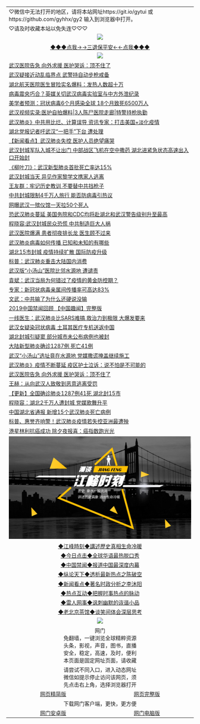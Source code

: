  <table>
<tr>
<td colspan="2" align=left>
♡微信中无法打开的地区，请将本站网址https://git.io/gytui 或 https://github.com/gyhhx/gy2 输入到浏览器中打开。 
 </td>
</tr>
 <tr>
 <td colspan="2" align=left>
♡请及时收藏本站以免失连♡♡♡
</td>
 </tr>
  <tr>
    <td colspan="2" align=center><img src="https://github.com/gyhhx/image-upload/blob/master/3t.jpg"></td>
 </tr>
 <tr><td colspan="2" align="center"><a href="https://xball.casa/oo.aspx?name=ogQuit&key=eqxowaguscvmxdgc&from=gy">◆◆◆点我→→三退保平安←←点我◆◆◆</a></td></tr>
  <tr>
    <td colspan="2" align=center><img src="https://cdn.jsdelivr.net/gh/gyoupiodf/im1/%E7%BD%91%E9%97%A8%E6%96%B0%E9%97%BB1.jpg"></td>
 </tr>
<tr><td colspan="2" align="left"><a href="https://xball.casa/oo.aspx?name=c1121541&key=eqxowaguscvmxdgc&from=gy">武汉医院告急 向外求援 医护哭诉：顶不住了</a></td></tr>
<tr><td colspan="2" align="left"><a href="https://xball.casa/oo.aspx?name=c1121603&key=eqxowaguscvmxdgc&from=gy">武汉疑接近动乱临界点 武警持自动步枪戒备</a></td></tr>
<tr><td colspan="2" align="left"><a href="https://xball.casa/oo.aspx?name=c1121632&key=eqxowaguscvmxdgc&from=gy">湖北航天医院医生冒险实名爆料：发热人数超十万</a></td></tr>
<tr><td colspan="2" align="left"><a href="https://xball.casa/oo.aspx?name=c1121630&key=eqxowaguscvmxdgc&from=gy">病毒震央巧合？英媒关切武汉病毒实验室与中方外泄纪录</a></td></tr>
<tr><td colspan="2" align="left"><a href="https://xball.casa/oo.aspx?name=c1121615&key=eqxowaguscvmxdgc&from=gy">美学者预测：冠状病毒6个月感染全球 18个月致死6500万人</a></td></tr>
<tr><td colspan="2" align="left"><a href="https://xball.casa/oo.aspx?name=c1121601&key=eqxowaguscvmxdgc&from=gy">武汉视频实录:医护自拍爆料|3人陈尸医院走廊|特警持枪执勤</a></td></tr>
<tr><td colspan="2" align="left"><a href="https://xball.casa/oo.aspx?name=c1121552&key=eqxowaguscvmxdgc&from=gy">武汉肺炎》中共用比烂、计算误导 资讯专家：打击美国+淡化疫情</a></td></tr>
<tr><td colspan="2" align="left"><a href="https://xball.casa/oo.aspx?name=c1121641&key=eqxowaguscvmxdgc&from=gy">湖北党报记者吁武汉“一把手”下台 遭处理</a></td></tr>
<tr><td colspan="2" align="left"><a href="https://xball.casa/oo.aspx?name=c1121613&key=eqxowaguscvmxdgc&from=gy">【新闻看点】武汉肺炎失控 医护人员绝望痛哭</a></td></tr>
<tr><td colspan="2" align="left"><a href="https://xball.casa/oo.aspx?name=c1121643&key=eqxowaguscvmxdgc&from=gy">武汉封城军队入城不让出门 中部战区飞机在空中撒药 湖北进紧急状态高速出入口开始封</a></td></tr>
<tr><td colspan="2" align="left"><a href="https://xball.casa/oo.aspx?name=c1121620&key=eqxowaguscvmxdgc&from=gy">《柳叶刀》：武汉新型肺炎首批死亡率达15%</a></td></tr>
<tr><td colspan="2" align="left"><a href="https://xball.casa/oo.aspx?name=c1121614&key=eqxowaguscvmxdgc&from=gy">武汉封城当天 异见作家黎学文携家人逃离</a></td></tr>
<tr><td colspan="2" align="left"><a href="https://xball.casa/oo.aspx?name=c1121619&key=eqxowaguscvmxdgc&from=gy">王友群：牢记历史教训 不要替中共挡枪子</a></td></tr>
<tr><td colspan="2" align="left"><a href="https://xball.casa/oo.aspx?name=c1121559&key=eqxowaguscvmxdgc&from=gy">中共封城限制4千万人旅行 能否防病毒引热议</a></td></tr>
<tr><td colspan="2" align="left"><a href="https://xball.casa/oo.aspx?name=c1121598&key=eqxowaguscvmxdgc&from=gy">网曝武汉一殡仪馆一天拉50个死人</a></td></tr>
<tr><td colspan="2" align="left"><a href="https://xball.casa/oo.aspx?name=c1121602&key=eqxowaguscvmxdgc&from=gy">恐武汉肺炎蔓延 美国务院和CDC均将赴湖北和武汉警告级别升至最高</a></td></tr>
<tr><td colspan="2" align="left"><a href="https://xball.casa/oo.aspx?name=c1121637&key=eqxowaguscvmxdgc&from=gy">程晓容:武汉封城民众恐慌 中共制造巨大人祸</a></td></tr>
<tr><td colspan="2" align="left"><a href="https://xball.casa/oo.aspx?name=c1121569&key=eqxowaguscvmxdgc&from=gy">武汉医院爆满 患者彻夜排长龙 医生顾不过来</a></td></tr>
<tr><td colspan="2" align="left"><a href="https://xball.casa/oo.aspx?name=c1121627&key=eqxowaguscvmxdgc&from=gy">武汉肺炎病毒如何传播 已知和未知的有哪些</a></td></tr>
<tr><td colspan="2" align="left"><a href="https://xball.casa/oo.aspx?name=c1121633&key=eqxowaguscvmxdgc&from=gy">湖北15市封城 疫情持续扩散 国际防疫升级</a></td></tr>
<tr><td colspan="2" align="left"><a href="https://xball.casa/oo.aspx?name=c1121558&key=eqxowaguscvmxdgc&from=gy">标普：武汉肺炎重击大陆国内消费</a></td></tr>
<tr><td colspan="2" align="left"><a href="https://xball.casa/oo.aspx?name=c1121628&key=eqxowaguscvmxdgc&from=gy">武汉版“小汤山”医院比邻水源地 遭谴责</a></td></tr>
<tr><td colspan="2" align="left"><a href="https://xball.casa/oo.aspx?name=c1121604&key=eqxowaguscvmxdgc&from=gy">袁斌：武汉当局为何错过了疫情的黄金防控期？</a></td></tr>
<tr><td colspan="2" align="left"><a href="https://xball.casa/oo.aspx?name=c1121618&key=eqxowaguscvmxdgc&from=gy">专家：新冠状病毒亲属间传播率可高达83%</a></td></tr>
<tr><td colspan="2" align="left"><a href="https://xball.casa/oo.aspx?name=c1121605&key=eqxowaguscvmxdgc&from=gy">文武：中共输了为什么还硬说没输</a></td></tr>
<tr><td colspan="2" align="left"><a href="https://xball.casa/oo.aspx?name=c1121631&key=eqxowaguscvmxdgc&from=gy">2019中国禁闻回顾 【中国趣闻】完整版</a></td></tr>
<tr><td colspan="2" align="left"><a href="https://xball.casa/oo.aspx?name=c1121656&key=eqxowaguscvmxdgc&from=gy">一线医生：武汉肺炎比SARS难搞 救治力到极限 大爆发要来</a></td></tr>
<tr><td colspan="2" align="left"><a href="https://xball.casa/oo.aspx?name=c1121617&key=eqxowaguscvmxdgc&from=gy">武汉女疑染冠状病毒 土耳其医疗专机送返中国</a></td></tr>
<tr><td colspan="2" align="left"><a href="https://xball.casa/oo.aspx?name=c1121611&key=eqxowaguscvmxdgc&from=gy">湖北封城引疑窦 部分城市未公布病例也被封</a></td></tr>
<tr><td colspan="2" align="left"><a href="https://xball.casa/oo.aspx?name=c1121647&key=eqxowaguscvmxdgc&from=gy">大陆新型肺炎确诊1287例 死亡41例</a></td></tr>
<tr><td colspan="2" align="left"><a href="https://xball.casa/oo.aspx?name=c1121584&key=eqxowaguscvmxdgc&from=gy">武汉“小汤山”选址竟在水源地 党媒撒谎掩盖继续施工</a></td></tr>
<tr><td colspan="2" align="left"><a href="https://xball.casa/oo.aspx?name=c1121567&key=eqxowaguscvmxdgc&from=gy">武汉肺炎》疫情不断蔓延 疫区护士泣诉：说不怕是不可能的</a></td></tr>
<tr><td colspan="2" align="left"><a href="https://xball.casa/oo.aspx?name=c1121608&key=eqxowaguscvmxdgc&from=gy">武汉医院告急 向外求援 医护哭诉：顶不住了</a></td></tr>
<tr><td colspan="2" align="left"><a href="https://xball.casa/oo.aspx?name=c1121636&key=eqxowaguscvmxdgc&from=gy">王赫：从向武汉人致敬到恶意逃离受罚</a></td></tr>
<tr><td colspan="2" align="left"><a href="https://xball.casa/oo.aspx?name=c1120951&key=eqxowaguscvmxdgc&from=gy">【更新】全国确诊肺炎1287例41死 湖北封15市</a></td></tr>
<tr><td colspan="2" align="left"><a href="https://xball.casa/oo.aspx?name=c1121586&key=eqxowaguscvmxdgc&from=gy">程晓容：湖北2千万人遭封城 党媒歌舞升平</a></td></tr>
<tr><td colspan="2" align="left"><a href="https://xball.casa/oo.aspx?name=c1121644&key=eqxowaguscvmxdgc&from=gy">中国湖北省通报 新增15个武汉肺炎死亡病例</a></td></tr>
<tr><td colspan="2" align="left"><a href="https://xball.casa/oo.aspx?name=c1121580&key=eqxowaguscvmxdgc&from=gy">标普、惠誉齐响警！武汉肺炎疫情若失控亚洲最遭殃</a></td></tr>
<tr><td colspan="2" align="left"><a href="https://xball.casa/oo.aspx?name=c1121629&key=eqxowaguscvmxdgc&from=gy">港星林利抗癌成功 除夕夜报喜：癌指数跑光光</a></td></tr>

 <tr>
   <td colspan="2" align=center><img src="https://github.com/gyoupiodf/im1/blob/master/jf-1.jpg"></td>
  </tr>
   <tr>
   <td colspan="2" align=center> 
<a href="https://xball.casa/oo.aspx?name=c922850&key=eqxowaguscvmxdgc&from=gy&tag=9877">◆江峰時刻◆講述歷史真相生命冷暖</a><br/>
    </td>
  </tr>
   <tr>
   <td colspan="2" align=center> 
<a href="https://xball.casa/oo.aspx?name=c816850&key=eqxowaguscvmxdgc&from=gy&tag=9877">◆今日点击◆全球华语最热脱口秀</a><br/>
    </td>
  </tr>
  <tr>
  <td colspan="2" align=center>
<a href="https://xball.casa/oo.aspx?name=c816860&key=eqxowaguscvmxdgc&from=gy&tag=99733110">◆中国禁闻◆报道中国最深度内幕</a><br/>
   </tr>
  <tr>
     <td colspan="2" align=center>
<a href="https://xball.casa/oo.aspx?name=c816855&key=eqxowaguscvmxdgc&from=gy&tag=997110">◆纵论天下◆透析最新热点之陈破空</a><br/>
   </tr>
   <tr>
      <td colspan="2" align=center>
<a href="https://xball.casa/oo.aspx?name=c838308&key=eqxowaguscvmxdgc&from=gy&tag=9973110">◆新闻看点◆著名时政分析之李沐阳</a><br/>
   </tr>
   <tr>
     <td colspan="2" align=center>
<a href="https://xball.casa/oo.aspx?name=c816852&key=eqxowaguscvmxdgc&from=gy&tag=9733110">◆热点互动◆把握时事热点的脉动</a><br/>
   </tr>
   <tr>
      <td colspan="2" align=center>
<a href="https://xball.casa/oo.aspx?name=c816694&key=eqxowaguscvmxdgc&from=gy&tag=93310">◆雷人网事◆讽刺幽默的诙谐小品</a><br/>
   </tr>
   <tr>
    <td colspan="2" align=center>
<a href="https://xball.casa/oo.aspx?name=c816650&key=eqxowaguscvmxdgc&from=gy&tag=9973110">◆老北京茶馆◆谈笑间体会深层思考</a><br/>
   </tr>
 <tr>
    <td colspan="2" align="center"><img src="https://gitlab.com/ogate2/up/raw/master/_/oGate65.jpg"/></td>
  </tr>
  <tr>
    <td colspan="2" align="center">网门<br/>免翻墙，一键浏览全球精粹资源<br/>头条，影视，声音，图书，直播<br/>安全，稳定，高速，及时，便利<br/>本页面是固定网址页面，请收藏</td>
  <tr>
  <tr>
    <td colspan="2" align="center">请尝试不同入口，进入动态网址<br/>微信如提示停止访问该网页，须<br/>先点击右上角，选择浏览器打开</td>
  <tr>  
  <tr>
    <td align="center"><a href="https://gitcdn.xyz/repo/otiny/up/master/show002.htm">网页精简版</a></td>
    <td align="center"><a href="https://gitcdn.xyz/repo/otiny/up/master/show001.htm">网页完整版</a></td>
  </tr>
  <tr>
    <td colspan="2" align="center">下载网门客户端，更快，更方便</td>
  <tr>
  <tr>
    <td align="center"><a href="https://raw.githubusercontent.com/opipe/up/master/oGatea.apk">网门安卓版</a></td>
    <td align="center"><a href="https://raw.githubusercontent.com/opipe/up/master/oGate.zip">网门电脑版</a></td>
  </tr>
</table>


